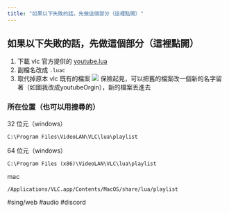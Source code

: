 ```yaml
---
title: "如果以下失敗的話，先做這個部分（這裡點開）"
---
```


## 如果以下失敗的話，先做這個部分（這裡點開）

1. 下載 vlc 官方提供的 [youtube.lua](https://code.videolan.org/videolan/vlc/-/raw/master/share/lua/playlist/youtube.lua?inline=false) 
2. 副檔名改成 `.luac`
3. 取代掉原本 vlc 既有的檔案
![](https://i.imgur.com/mfoejTK.png)
保險起見，可以把舊的檔案改一個新的名字留著（如圖我改成youtubeOrgin），新的檔案丟進去



### 所在位置（也可以用搜尋的）
32 位元（windows）
```
C:\Program Files\VideoLAN\VLC\lua\playlist
```

64 位元（windows）
```
C:\Program Files (x86)\VideoLAN\VLC\lua\playlist
```
mac
```
/Applications/VLC.app/Contents/MacOS/share/lua/playlist
```

#sing/web #audio #discord